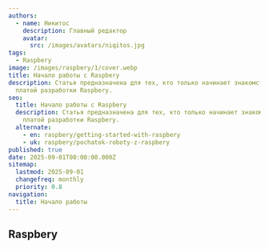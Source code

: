 ```yaml
---
authors:
  - name: Никитос
    description: Главный редактор
    avatar:
      src: /images/avatars/niqitos.jpg
tags:
  - Raspbery
image: /images/raspbery/1/cover.webp
title: Начало работы с Raspbery
description: Статья предназначена для тех, кто только начинает знакомство с
  платой разработки Raspbery.
seo:
  title: Начало работы с Raspbery
  description: Статья предназначена для тех, кто только начинает знакомство с
    платой разработки Raspbery.
  alternate:
    - en: raspbery/getting-started-with-raspbery
    - uk: raspbery/pochatok-roboty-z-raspbery
published: true
date: 2025-09-01T00:00:00.000Z
sitemap:
  lastmod: 2025-09-01
  changefreq: monthly
  priority: 0.8
navigation:
  title: Начало работы
---
```


## Raspbery
